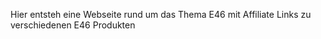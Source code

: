 Hier entsteh eine Webseite rund um das Thema E46 
mit Affiliate Links zu verschiedenen E46 Produkten
